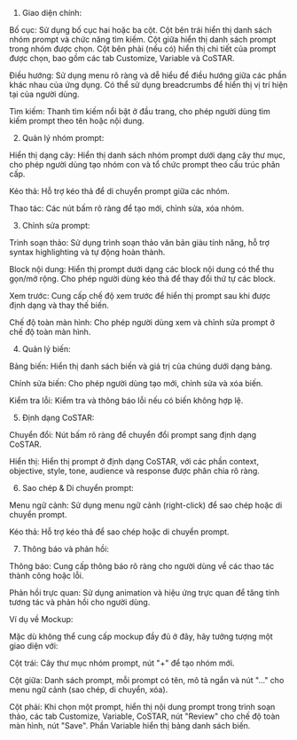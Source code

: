 1. Giao diện chính:

Bố cục: Sử dụng bố cục hai hoặc ba cột. Cột bên trái hiển thị danh sách nhóm prompt và chức năng tìm kiếm. Cột giữa hiển thị danh sách prompt trong nhóm được chọn. Cột bên phải (nếu có) hiển thị chi tiết của prompt được chọn, bao gồm các tab Customize, Variable và CoSTAR.

Điều hướng: Sử dụng menu rõ ràng và dễ hiểu để điều hướng giữa các phần khác nhau của ứng dụng. Có thể sử dụng breadcrumbs để hiển thị vị trí hiện tại của người dùng.

Tìm kiếm: Thanh tìm kiếm nổi bật ở đầu trang, cho phép người dùng tìm kiếm prompt theo tên hoặc nội dung.

2. Quản lý nhóm prompt:

Hiển thị dạng cây: Hiển thị danh sách nhóm prompt dưới dạng cây thư mục, cho phép người dùng tạo nhóm con và tổ chức prompt theo cấu trúc phân cấp.

Kéo thả: Hỗ trợ kéo thả để di chuyển prompt giữa các nhóm.

Thao tác: Các nút bấm rõ ràng để tạo mới, chỉnh sửa, xóa nhóm.

3. Chỉnh sửa prompt:

Trình soạn thảo: Sử dụng trình soạn thảo văn bản giàu tính năng, hỗ trợ syntax highlighting và tự động hoàn thành.

Block nội dung: Hiển thị prompt dưới dạng các block nội dung có thể thu gọn/mở rộng. Cho phép người dùng kéo thả để thay đổi thứ tự các block.

Xem trước: Cung cấp chế độ xem trước để hiển thị prompt sau khi được định dạng và thay thế biến.

Chế độ toàn màn hình: Cho phép người dùng xem và chỉnh sửa prompt ở chế độ toàn màn hình.

4. Quản lý biến:

Bảng biến: Hiển thị danh sách biến và giá trị của chúng dưới dạng bảng.

Chỉnh sửa biến: Cho phép người dùng tạo mới, chỉnh sửa và xóa biến.

Kiểm tra lỗi: Kiểm tra và thông báo lỗi nếu có biến không hợp lệ.

5. Định dạng CoSTAR:

Chuyển đổi: Nút bấm rõ ràng để chuyển đổi prompt sang định dạng CoSTAR.

Hiển thị: Hiển thị prompt ở định dạng CoSTAR, với các phần context, objective, style, tone, audience và response được phân chia rõ ràng.

6. Sao chép & Di chuyển prompt:

Menu ngữ cảnh: Sử dụng menu ngữ cảnh (right-click) để sao chép hoặc di chuyển prompt.

Kéo thả: Hỗ trợ kéo thả để sao chép hoặc di chuyển prompt.

7. Thông báo và phản hồi:

Thông báo: Cung cấp thông báo rõ ràng cho người dùng về các thao tác thành công hoặc lỗi.

Phản hồi trực quan: Sử dụng animation và hiệu ứng trực quan để tăng tính tương tác và phản hồi cho người dùng.

Ví dụ về Mockup:

Mặc dù không thể cung cấp mockup đầy đủ ở đây, hãy tưởng tượng một giao diện với:

Cột trái: Cây thư mục nhóm prompt, nút "+" để tạo nhóm mới.

Cột giữa: Danh sách prompt, mỗi prompt có tên, mô tả ngắn và nút "..." cho menu ngữ cảnh (sao chép, di chuyển, xóa).

Cột phải: Khi chọn một prompt, hiển thị nội dung prompt trong trình soạn thảo, các tab Customize, Variable, CoSTAR, nút "Review" cho chế độ toàn màn hình, nút "Save". Phần Variable hiển thị bảng danh sách biến.